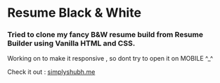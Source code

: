 # Resume Black & White

### Tried to clone my fancy B&W resume build from Resume Builder using Vanilla HTML and CSS.
Working on to make it responsive , so dont try to open it on MOBILE ^_^ 

Check it out : [simplyshubh.me](http://simplyshubh.me)
